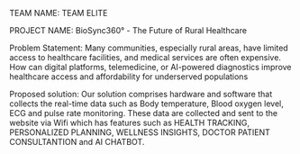 TEAM NAME: TEAM ELITE

PROJECT NAME: BioSync360° - The Future of Rural Healthcare

Problem Statement: Many communities, especially rural areas, have limited access to healthcare facilities, and medical services are often expensive. How can digital platforms, telemedicine, or AI-powered diagnostics improve healthcare access and affordability for underserved populations

Proposed solution: Our solution comprises hardware and software that collects the real-time data such as Body temperature, Blood oxygen level, ECG and pulse rate monitoring. These data are collected and sent to the website via Wifi which has features such as HEALTH TRACKING, PERSONALIZED PLANNING, WELLNESS INSIGHTS, DOCTOR PATIENT CONSULTANTION and AI CHATBOT.
